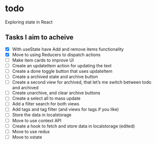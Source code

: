 # todo
Exploring state in React

## Tasks I aim to acheive
- [x] With useState have Add and remove items functionality
- [x] Move to using Reducers to dispatch actions
- [ ] Make item cards to improve UI
- [ ] Create an updateItem action for updating the text
- [ ] Create a done toggle button that uses updateItem
- [ ] Create a archived state and archive button
- [ ] Create a second view for archived, that let’s me switch between todo and archived
- [ ] Create unarchive, and clear archive buttons
- [ ] Create a select all to mass update
- [ ] Add a filter search for both views
- [ ] Add tags and tag filter (and views for tags if you like)
- [ ] Store the data in localstorage
- [ ] Move to use context API
- [ ] Create a hook to fetch and store data in localstorage (edited) 
- [ ] Move to use redux
- [ ] Move to xstate